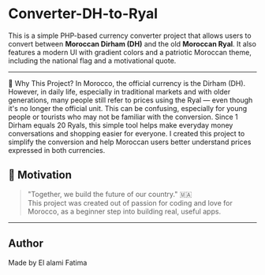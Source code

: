 # Converter-DH-to-Ryal


This is a simple PHP-based currency converter project that allows users to convert between **Moroccan Dirham (DH)** and the old **Moroccan Ryal**. It also features a modern UI with gradient colors and a patriotic Moroccan theme, including the national flag and a motivational quote.

---

📝 Why This Project?
In Morocco, the official currency is the Dirham (DH). However, in daily life, especially in traditional markets and with older generations, many people still refer to prices using the Ryal — even though it's no longer the official unit. This can be confusing, especially for young people or tourists who may not be familiar with the conversion. Since 1 Dirham equals 20 Ryals, this simple tool helps make everyday money conversations and shopping easier for everyone. I created this project to simplify the conversion and help Moroccan users better understand prices expressed in both currencies. 






## 🏁 Motivation

> "Together, we build the future of our country." 🇲🇦  
This project was created out of passion for coding and love for Morocco, as a beginner step into building real, useful apps.

---
## Author

Made by El alami Fatima


